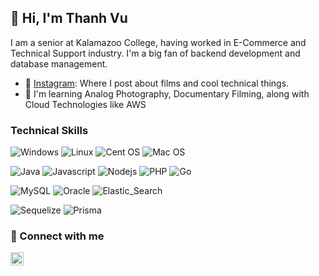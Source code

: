 ## 👋 Hi, I'm Thanh Vu
I am a senior at Kalamazoo College, having worked in E-Commerce and Technical Support industry. I'm a big fan of backend development and database management.

- 📝 [Instagram](https://www.instagram.com/thanh310895/): Where I post about films and cool technical things.
- 🌱 I'm learning Analog Photography, Documentary Filming, along with Cloud Technologies like AWS

### Technical Skills
![Windows](https://img.shields.io/badge/OS-Windows-0078D6?style=flat&logo=windows) 
![Linux](https://img.shields.io/badge/Linux-FCC624?style=flat&logo=linux)
![Cent OS](https://img.shields.io/badge/OS-CentOS-002260?style=flat&logo=centos) 
![Mac OS](https://img.shields.io/badge/OS-macOS-000000?style=flat&logo=macos) 


![Java](https://img.shields.io/badge/Lang-Java-%23ED8B00.svg?style=flat&logo=java) 
![Javascript](https://img.shields.io/badge/JavaScript-F7DF1E?style=flat&logo=javascript)
![Nodejs](https://img.shields.io/badge/Node.js-43853D?style=flat&logo=node.js)
![PHP](https://img.shields.io/badge/PHP-777BB4?style=flat&logo=php)
![Go](https://img.shields.io/badge/Go-00ADD8?style=flat&logo=go)

![MySQL](https://img.shields.io/badge/DB-mySQL-%2300f.svg?style=flat&logo=mysql) 
![Oracle](https://img.shields.io/badge/Oracle-F80000?style=flat&logo=Oracle)
![Elastic_Search](https://img.shields.io/badge/Elastic_Search-005571?style=flat&logo=elasticsearch)

![Sequelize](https://img.shields.io/badge/sequelize-323330?style=flat&logo=sequelize)
![Prisma](https://img.shields.io/badge/Prisma-3982CE?style=flat&logo=Prisma)

### 🤝 Connect with me
<a href="https://www.linkedin.com/in/thanhvu0895/"><img align="left" src="https://www.svgrepo.com/show/157006/linkedin.svg" alt="Thanh Vu | LinkedIn" width="21px"/></a>
</br>

